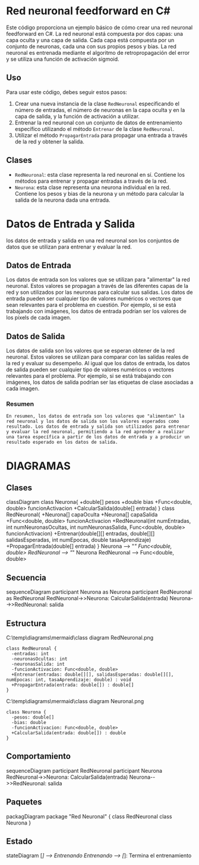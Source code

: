 ﻿# Red neuronal feedforward en C#

Este código proporciona un ejemplo básico de cómo crear una red neuronal feedforward en C#. La red neuronal está compuesta por dos capas: una capa oculta y una capa de salida. Cada capa está compuesta por un conjunto de neuronas, cada una con sus propios pesos y bias. La red neuronal es entrenada mediante el algoritmo de retropropagación del error y se utiliza una función de activación sigmoid.

## Uso
Para usar este código, debes seguir estos pasos:

1. Crear una nueva instancia de la clase `RedNeuronal` especificando el número de entradas, el número de neuronas en la capa oculta y en la capa de salida, y la función de activación a utilizar.
2. Entrenar la red neuronal con un conjunto de datos de entrenamiento específico utilizando el método `Entrenar` de la clase `RedNeuronal`.
3. Utilizar el método `PropagarEntrada` para propagar una entrada a través de la red y obtener la salida.

## Clases
- `RedNeuronal`: esta clase representa la red neuronal en sí. Contiene los métodos para entrenar y propagar entradas a través de la red.
- `Neurona`: esta clase representa una neurona individual en la red. Contiene los pesos y bias de la neurona y un método para calcular la salida de la neurona dada una entrada.

# Datos de Entrada y Salida

los datos de entrada y salida en una red neuronal son los conjuntos de datos que se utilizan para entrenar y evaluar la red.

## Datos de Entrada

Los datos de entrada son los valores que se utilizan para "alimentar" la red neuronal. Estos valores se propagan a través de las diferentes capas de la red y son utilizados por las neuronas para calcular sus salidas. Los datos de entrada pueden ser cualquier tipo de valores numéricos o vectores que sean relevantes para el problema en cuestión. Por ejemplo, si se está trabajando con imágenes, los datos de entrada podrían ser los valores de los pixels de cada imagen.

## Datos de Salida

Los datos de salida son los valores que se esperan obtener de la red neuronal. Estos valores se utilizan para comparar con las salidas reales de la red y evaluar su desempeño. Al igual que los datos de entrada, los datos de salida pueden ser cualquier tipo de valores numéricos o vectores relevantes para el problema. Por ejemplo, si se está trabajando con imágenes, los datos de salida podrían ser las etiquetas de clase asociadas a cada imagen.

### Resumen

```En resumen, los datos de entrada son los valores que "alimentan" la red neuronal y los datos de salida son los valores esperados como resultado. Los datos de entrada y salida son utilizados para entrenar y evaluar la red neuronal, permitiendo a la red aprender a realizar una tarea específica a partir de los datos de entrada y a producir un resultado esperado en los datos de salida.```

# DIAGRAMAS

## Clases

classDiagram
  class Neurona{
    +double[] pesos
    +double bias
    +Func<double, double> funcionActivacion
    +CalcularSalida(double[] entrada)
  }
  class RedNeuronal{
    +Neurona[] capaOculta
    +Neurona[] capaSalida
    +Func<double, double> funcionActivacion
    +RedNeuronal(int numEntradas, int numNeuronasOcultas, int numNeuronasSalida, Func<double, double> funcionActivacion)
    +Entrenar(double[][] entradas, double[][] salidasEsperadas, int numEpocas, double tasaAprendizaje)
    +PropagarEntrada(double[] entrada)
  }
  Neurona --> "*" Func<double, double>
  RedNeuronal --> "*" Neurona
  RedNeuronal --> Func<double, double>

## Secuencia 

sequenceDiagram
  participant Neurona as Neurona
  participant RedNeuronal as RedNeuronal
  RedNeuronal->>Neurona: CalcularSalida(entrada)
  Neurona-->>RedNeuronal: salida

## Estructura

C:\temp\diagrams\mermaid\class diagram RedNeuronal.png

```
class RedNeuronal {
  -entradas: int
  -neuronasOcultas: int
  -neuronasSalida: int
  -funcionActivacion: Func<double, double>
  +Entrenar(entradas: double[][], salidasEsperadas: double[][], numEpocas: int, tasaAprendizaje: double) : void
  +PropagarEntrada(entrada: double[]) : double[]
}
```
C:\temp\diagrams\mermaid\class diagram Neuronal.png
```
class Neurona {
  -pesos: double[]
  -bias: double
  -funcionActivacion: Func<double, double>
  +CalcularSalida(entrada: double[]) : double
}
```

## Comportamiento

sequenceDiagram
participant RedNeuronal
participant Neurona
RedNeuronal->>Neurona: CalcularSalida(entrada)
Neurona-->>RedNeuronal: salida


## Paquetes

packagDiagram
package "Red Neuronal" {
  class RedNeuronal
  class Neurona
}

## Estado

stateDiagram
[*] --> Entrenando
Entrenando --> [*]: Termina el entrenamiento
